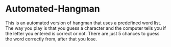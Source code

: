 # Automated-Hangman
This is an automated version of hangman that uses a predefined word list. The way you play is that you guess a character and the computer tells you if the letter you entered is correct or not. There are just 5 chances to guess the word correctly from, after that you lose.
